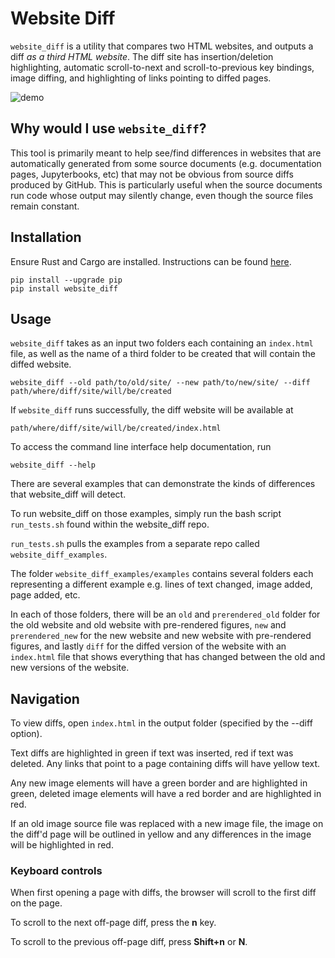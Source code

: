 # Website Diff

`website_diff` is a utility that compares two HTML websites, and outputs a diff *as a third HTML website*.
The diff site has insertion/deletion highlighting, automatic scroll-to-next and scroll-to-previous key bindings,
image diffing, and highlighting of links pointing to diffed pages.

![demo](https://github.com/trevorcampbell/website_diff/assets/59274601/369fd570-cb37-4910-8918-ad77bf0cb9ea)

## Why would I use `website_diff`?
This tool is primarily meant to help see/find differences in websites that are automatically generated from some source
documents (e.g. documentation pages, Jupyterbooks, etc) that may not be obvious from source diffs produced by GitHub.
This is particularly useful when the source documents run code whose output may silently change, even though the source
files remain constant.

## Installation
Ensure Rust and Cargo are installed. Instructions can be found [here](https://www.rust-lang.org/tools/install).

```
pip install --upgrade pip
pip install website_diff
```

## Usage
`website_diff` takes as an input two folders each containing an `index.html` file, as well as the name of a third folder to be created
that will contain the diffed website.
```
website_diff --old path/to/old/site/ --new path/to/new/site/ --diff path/where/diff/site/will/be/created
```
If `website_diff` runs successfully, the diff website will be available at
```
path/where/diff/site/will/be/created/index.html
```

To access the command line interface help documentation, run
```
website_diff --help
```

There are several examples that can demonstrate the kinds of differences that website_diff will detect.

To run website_diff on those examples, simply run the bash script `run_tests.sh` found within the website_diff repo.

`run_tests.sh` pulls the examples from a separate repo called `website_diff_examples`. 

The folder `website_diff_examples/examples` contains several folders each representing a different example e.g. lines of text changed, image added, page added, etc. 

In each of those folders, there will be an `old` and `prerendered_old` folder for the old website and old website with pre-rendered figures, `new` and `prerendered_new` for the new website and new website with pre-rendered figures, and lastly `diff` for the diffed version of the website with an `index.html` file that shows everything that has changed between the old and new versions of the website.

## Navigation

To view diffs, open `index.html` in the output folder (specified by the --diff option). 

Text diffs are highlighted in green if text was inserted, red if text was deleted. Any links that point to a page containing diffs will have yellow text.

Any new image elements will have a green border and are highlighted in green, deleted image elements will have a red border and are highlighted in red.

If an old image source file was replaced with a new image file, the image on the diff'd page will be outlined in yellow and any differences in the image will be highlighted in red. 

### Keyboard controls

When first opening a page with diffs, the browser will scroll to the first diff on the page.

To scroll to the next off-page diff, press the **n** key.

To scroll to the previous off-page diff, press **Shift+n** or **N**. 
